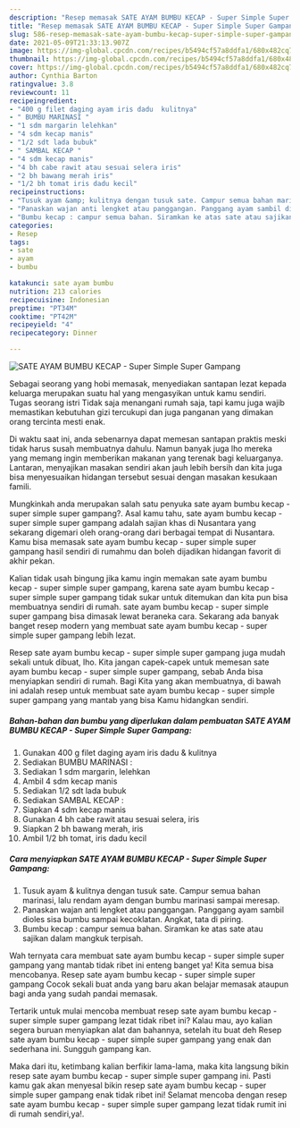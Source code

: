 ```yaml
---
description: "Resep memasak SATE AYAM BUMBU KECAP - Super Simple Super Gampang yang lezat Untuk Jualan"
title: "Resep memasak SATE AYAM BUMBU KECAP - Super Simple Super Gampang yang lezat Untuk Jualan"
slug: 586-resep-memasak-sate-ayam-bumbu-kecap-super-simple-super-gampang-yang-lezat-untuk-jualan
date: 2021-05-09T21:33:13.907Z
image: https://img-global.cpcdn.com/recipes/b5494cf57a8ddfa1/680x482cq70/sate-ayam-bumbu-kecap-super-simple-super-gampang-foto-resep-utama.jpg
thumbnail: https://img-global.cpcdn.com/recipes/b5494cf57a8ddfa1/680x482cq70/sate-ayam-bumbu-kecap-super-simple-super-gampang-foto-resep-utama.jpg
cover: https://img-global.cpcdn.com/recipes/b5494cf57a8ddfa1/680x482cq70/sate-ayam-bumbu-kecap-super-simple-super-gampang-foto-resep-utama.jpg
author: Cynthia Barton
ratingvalue: 3.8
reviewcount: 11
recipeingredient:
- "400 g filet daging ayam iris dadu  kulitnya"
- " BUMBU MARINASI "
- "1 sdm margarin lelehkan"
- "4 sdm kecap manis"
- "1/2 sdt lada bubuk"
- " SAMBAL KECAP "
- "4 sdm kecap manis"
- "4 bh cabe rawit atau sesuai selera iris"
- "2 bh bawang merah iris"
- "1/2 bh tomat iris dadu kecil"
recipeinstructions:
- "Tusuk ayam &amp; kulitnya dengan tusuk sate. Campur semua bahan marinasi, lalu rendam ayam dengan bumbu marinasi sampai meresap."
- "Panaskan wajan anti lengket atau panggangan. Panggang ayam sambil dioles sisa bumbu sampai kecoklatan. Angkat, tata di piring."
- "Bumbu kecap : campur semua bahan. Siramkan ke atas sate atau sajikan dalam mangkuk terpisah."
categories:
- Resep
tags:
- sate
- ayam
- bumbu

katakunci: sate ayam bumbu 
nutrition: 213 calories
recipecuisine: Indonesian
preptime: "PT34M"
cooktime: "PT42M"
recipeyield: "4"
recipecategory: Dinner

---
```



![SATE AYAM BUMBU KECAP - Super Simple Super Gampang](https://img-global.cpcdn.com/recipes/b5494cf57a8ddfa1/680x482cq70/sate-ayam-bumbu-kecap-super-simple-super-gampang-foto-resep-utama.jpg)

Sebagai seorang yang hobi memasak, menyediakan santapan lezat kepada keluarga merupakan suatu hal yang mengasyikan untuk kamu sendiri. Tugas seorang istri Tidak saja menangani rumah saja, tapi kamu juga wajib memastikan kebutuhan gizi tercukupi dan juga panganan yang dimakan orang tercinta mesti enak.

Di waktu  saat ini, anda sebenarnya dapat memesan santapan praktis meski tidak harus susah membuatnya dahulu. Namun banyak juga lho mereka yang memang ingin memberikan makanan yang terenak bagi keluarganya. Lantaran, menyajikan masakan sendiri akan jauh lebih bersih dan kita juga bisa menyesuaikan hidangan tersebut sesuai dengan masakan kesukaan famili. 



Mungkinkah anda merupakan salah satu penyuka sate ayam bumbu kecap - super simple super gampang?. Asal kamu tahu, sate ayam bumbu kecap - super simple super gampang adalah sajian khas di Nusantara yang sekarang digemari oleh orang-orang dari berbagai tempat di Nusantara. Kamu bisa memasak sate ayam bumbu kecap - super simple super gampang hasil sendiri di rumahmu dan boleh dijadikan hidangan favorit di akhir pekan.

Kalian tidak usah bingung jika kamu ingin memakan sate ayam bumbu kecap - super simple super gampang, karena sate ayam bumbu kecap - super simple super gampang tidak sukar untuk ditemukan dan kita pun bisa membuatnya sendiri di rumah. sate ayam bumbu kecap - super simple super gampang bisa dimasak lewat beraneka cara. Sekarang ada banyak banget resep modern yang membuat sate ayam bumbu kecap - super simple super gampang lebih lezat.

Resep sate ayam bumbu kecap - super simple super gampang juga mudah sekali untuk dibuat, lho. Kita jangan capek-capek untuk memesan sate ayam bumbu kecap - super simple super gampang, sebab Anda bisa menyiapkan sendiri di rumah. Bagi Kita yang akan membuatnya, di bawah ini adalah resep untuk membuat sate ayam bumbu kecap - super simple super gampang yang mantab yang bisa Kamu hidangkan sendiri.

<!--inarticleads1-->

##### Bahan-bahan dan bumbu yang diperlukan dalam pembuatan SATE AYAM BUMBU KECAP - Super Simple Super Gampang:

1. Gunakan 400 g filet daging ayam iris dadu &amp; kulitnya
1. Sediakan  BUMBU MARINASI :
1. Sediakan 1 sdm margarin, lelehkan
1. Ambil 4 sdm kecap manis
1. Sediakan 1/2 sdt lada bubuk
1. Sediakan  SAMBAL KECAP :
1. Siapkan 4 sdm kecap manis
1. Gunakan 4 bh cabe rawit atau sesuai selera, iris
1. Siapkan 2 bh bawang merah, iris
1. Ambil 1/2 bh tomat, iris dadu kecil




<!--inarticleads2-->

##### Cara menyiapkan SATE AYAM BUMBU KECAP - Super Simple Super Gampang:

1. Tusuk ayam &amp; kulitnya dengan tusuk sate. Campur semua bahan marinasi, lalu rendam ayam dengan bumbu marinasi sampai meresap.
1. Panaskan wajan anti lengket atau panggangan. Panggang ayam sambil dioles sisa bumbu sampai kecoklatan. Angkat, tata di piring.
1. Bumbu kecap : campur semua bahan. Siramkan ke atas sate atau sajikan dalam mangkuk terpisah.




Wah ternyata cara membuat sate ayam bumbu kecap - super simple super gampang yang mantab tidak ribet ini enteng banget ya! Kita semua bisa mencobanya. Resep sate ayam bumbu kecap - super simple super gampang Cocok sekali buat anda yang baru akan belajar memasak ataupun bagi anda yang sudah pandai memasak.

Tertarik untuk mulai mencoba membuat resep sate ayam bumbu kecap - super simple super gampang lezat tidak ribet ini? Kalau mau, ayo kalian segera buruan menyiapkan alat dan bahannya, setelah itu buat deh Resep sate ayam bumbu kecap - super simple super gampang yang enak dan sederhana ini. Sungguh gampang kan. 

Maka dari itu, ketimbang kalian berfikir lama-lama, maka kita langsung bikin resep sate ayam bumbu kecap - super simple super gampang ini. Pasti kamu gak akan menyesal bikin resep sate ayam bumbu kecap - super simple super gampang enak tidak ribet ini! Selamat mencoba dengan resep sate ayam bumbu kecap - super simple super gampang lezat tidak rumit ini di rumah sendiri,ya!.

